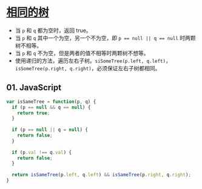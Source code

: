 # [相同的树](https://leetcode-cn.com/problems/same-tree/)

- 当 `p` 和 `q` 都为空时，返回 true。
- 当 `p` 和 `q` 其中一个为空，另一个不为空，即 `p == null || q == null` 时两颗树不相等。
- 当 `p` 和 `q` 不为空，但是两者的值不相等时两颗树不想等。
- 使用递归的方法，遍历左右子树。`siSomeTree(p.left, q.left)`，`isSomeTree(p.right, q.right)`，必须保证左右子树都相同。

## 01. JavaScript
```js
var isSameTree = function(p, q) {
  if (p == null && q == null) {
    return true;
  } 
  
  if (p == null || q = null) {
    return false;
  } 
  
  if (p.val !== q.val) {
    return false;
  }
  
  return isSameTree(p.left, q.left) && isSameTree(p.right, q.right);
}
```